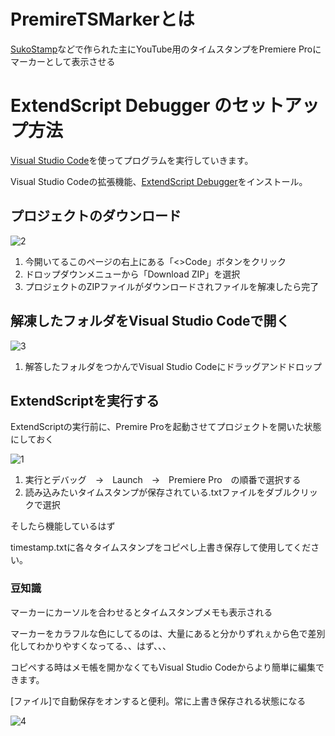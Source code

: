# PremireTSMarkerとは
[SukoStamp](https://chromewebstore.google.com/detail/sukostamp/bioancpdekiljihjfibhpadakcnceoeg)などで作られた主にYouTube用のタイムスタンプをPremiere Proにマーカーとして表示させる

# ExtendScript Debugger のセットアップ方法

[Visual Studio Code](https://code.visualstudio.com/)を使ってプログラムを実行していきます。

Visual Studio Codeの拡張機能、[ExtendScript Debugger](https://marketplace.visualstudio.com/items?itemName=Adobe.extendscript-debug)をインストール。

## プロジェクトのダウンロード

![2](https://github.com/keimaruO/PremiereTSMarker/assets/91080250/f68b4a01-3e6d-41cd-adc2-6b9d38fd1d15)


1. 今開いてるこのページの右上にある「<>Code」ボタンをクリック
2. ドロップダウンメニューから「Download ZIP」を選択
3. プロジェクトのZIPファイルがダウンロードされファイルを解凍したら完了

## 解凍したフォルダをVisual Studio Codeで開く


![3](https://github.com/keimaruO/PremiereTSMarker/assets/91080250/b1bdc273-1e5c-43e3-91d2-d6b65c9f55e5)


1. 解答したフォルダをつかんでVisual Studio Codeにドラッグアンドドロップ

## ExtendScriptを実行する

ExtendScriptの実行前に、Premire Proを起動させてプロジェクトを開いた状態にしておく

![1](https://github.com/keimaruO/PremiereTSMarker/assets/91080250/6f8a2e6d-2af7-4525-a35e-0cadf889680f)


1. 実行とデバッグ　→　Launch　→　Premiere Pro　の順番で選択する
2. 読み込みたいタイムスタンプが保存されている.txtファイルをダブルクリックで選択

そしたら機能しているはず


timestamp.txtに各々タイムスタンプをコピペし上書き保存して使用してください。

### 豆知識

マーカーにカーソルを合わせるとタイムスタンプメモも表示される


マーカーをカラフルな色にしてるのは、大量にあると分かりずれぇから色で差別化してわかりやすくなってる、、はず、、、


コピペする時はメモ帳を開かなくてもVisual Studio Codeからより簡単に編集できます。

[ファイル]で自動保存をオンすると便利。常に上書き保存される状態になる

![4](https://github.com/keimaruO/PremiereTSMarker/assets/91080250/6e97ad04-624d-4016-bfd9-cc1630445e6d)

